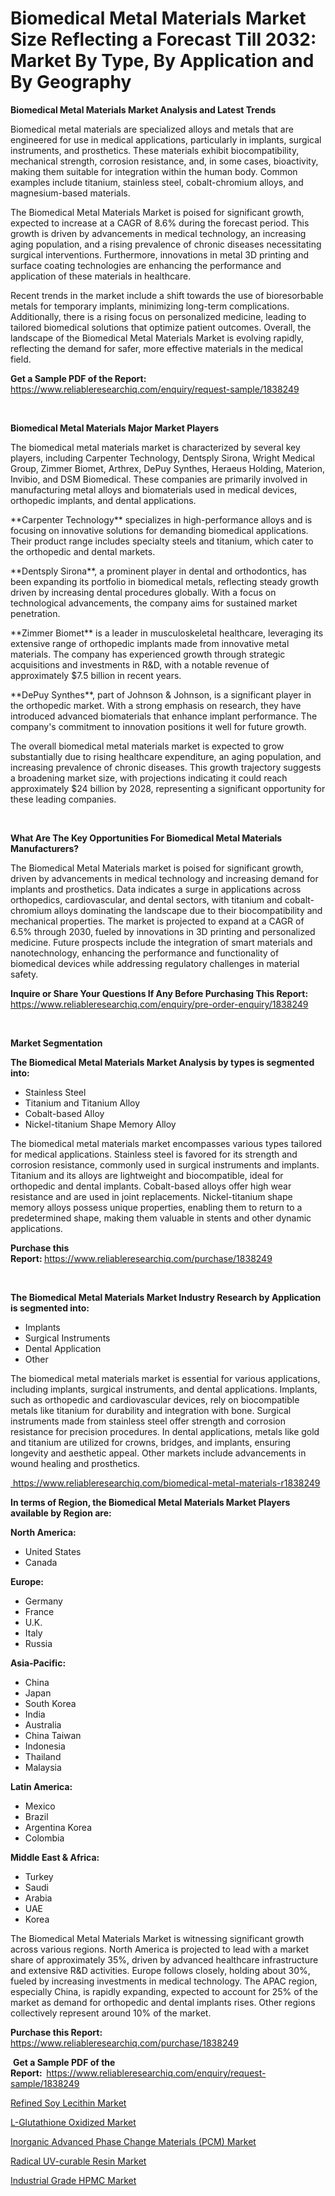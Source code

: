 <p><h1>Biomedical Metal Materials Market Size Reflecting a Forecast Till 2032: Market By Type, By Application and By Geography</h1></p><p><strong>Biomedical Metal Materials Market Analysis and Latest Trends</strong></p>
<p><p>Biomedical metal materials are specialized alloys and metals that are engineered for use in medical applications, particularly in implants, surgical instruments, and prosthetics. These materials exhibit biocompatibility, mechanical strength, corrosion resistance, and, in some cases, bioactivity, making them suitable for integration within the human body. Common examples include titanium, stainless steel, cobalt-chromium alloys, and magnesium-based materials.</p><p>The Biomedical Metal Materials Market is poised for significant growth, expected to increase at a CAGR of 8.6% during the forecast period. This growth is driven by advancements in medical technology, an increasing aging population, and a rising prevalence of chronic diseases necessitating surgical interventions. Furthermore, innovations in metal 3D printing and surface coating technologies are enhancing the performance and application of these materials in healthcare.</p><p>Recent trends in the market include a shift towards the use of bioresorbable metals for temporary implants, minimizing long-term complications. Additionally, there is a rising focus on personalized medicine, leading to tailored biomedical solutions that optimize patient outcomes. Overall, the landscape of the Biomedical Metal Materials Market is evolving rapidly, reflecting the demand for safer, more effective materials in the medical field.</p></p>
<p><strong>Get a Sample PDF of the Report:&nbsp;</strong> <a href="https://www.reliableresearchiq.com/enquiry/request-sample/1838249?utm_campaign=1896&utm_medium=2&utm_source=Github&utm_content=ia&utm_term=03042025&utm_id=biomedical-metal-materials">https://www.reliableresearchiq.com/enquiry/request-sample/1838249</a></p>
<p>&nbsp;</p>
<p><strong>Biomedical Metal Materials Major Market Players</strong></p>
<p><p>The biomedical metal materials market is characterized by several key players, including Carpenter Technology, Dentsply Sirona, Wright Medical Group, Zimmer Biomet, Arthrex, DePuy Synthes, Heraeus Holding, Materion, Invibio, and DSM Biomedical. These companies are primarily involved in manufacturing metal alloys and biomaterials used in medical devices, orthopedic implants, and dental applications.</p><p>**Carpenter Technology** specializes in high-performance alloys and is focusing on innovative solutions for demanding biomedical applications. Their product range includes specialty steels and titanium, which cater to the orthopedic and dental markets. </p><p>**Dentsply Sirona**, a prominent player in dental and orthodontics, has been expanding its portfolio in biomedical metals, reflecting steady growth driven by increasing dental procedures globally. With a focus on technological advancements, the company aims for sustained market penetration.</p><p>**Zimmer Biomet** is a leader in musculoskeletal healthcare, leveraging its extensive range of orthopedic implants made from innovative metal materials. The company has experienced growth through strategic acquisitions and investments in R&D, with a notable revenue of approximately $7.5 billion in recent years.</p><p>**DePuy Synthes**, part of Johnson & Johnson, is a significant player in the orthopedic market. With a strong emphasis on research, they have introduced advanced biomaterials that enhance implant performance. The company's commitment to innovation positions it well for future growth.</p><p>The overall biomedical metal materials market is expected to grow substantially due to rising healthcare expenditure, an aging population, and increasing prevalence of chronic diseases. This growth trajectory suggests a broadening market size, with projections indicating it could reach approximately $24 billion by 2028, representing a significant opportunity for these leading companies.</p></p>
<p>&nbsp;</p>
<p><strong>What Are The Key Opportunities For Biomedical Metal Materials Manufacturers?</strong></p>
<p><p>The Biomedical Metal Materials market is poised for significant growth, driven by advancements in medical technology and increasing demand for implants and prosthetics. Data indicates a surge in applications across orthopedics, cardiovascular, and dental sectors, with titanium and cobalt-chromium alloys dominating the landscape due to their biocompatibility and mechanical properties. The market is projected to expand at a CAGR of 6.5% through 2030, fueled by innovations in 3D printing and personalized medicine. Future prospects include the integration of smart materials and nanotechnology, enhancing the performance and functionality of biomedical devices while addressing regulatory challenges in material safety.</p></p>
<p><strong>Inquire or Share Your Questions If Any Before Purchasing This Report:</strong> <a href="https://www.reliableresearchiq.com/enquiry/pre-order-enquiry/1838249?utm_campaign=1896&utm_medium=2&utm_source=Github&utm_content=ia&utm_term=03042025&utm_id=biomedical-metal-materials">https://www.reliableresearchiq.com/enquiry/pre-order-enquiry/1838249</a></p>
<p>&nbsp;</p>
<p><strong>Market Segmentation</strong></p>
<p><strong>The Biomedical Metal Materials Market Analysis by types is segmented into:</strong></p>
<p><ul><li>Stainless Steel</li><li>Titanium and Titanium Alloy</li><li>Cobalt-based Alloy</li><li>Nickel-titanium Shape Memory Alloy</li></ul></p>
<p><p>The biomedical metal materials market encompasses various types tailored for medical applications. Stainless steel is favored for its strength and corrosion resistance, commonly used in surgical instruments and implants. Titanium and its alloys are lightweight and biocompatible, ideal for orthopedic and dental implants. Cobalt-based alloys offer high wear resistance and are used in joint replacements. Nickel-titanium shape memory alloys possess unique properties, enabling them to return to a predetermined shape, making them valuable in stents and other dynamic applications.</p></p>
<p><strong>Purchase this Report:&nbsp;</strong><a href="https://www.reliableresearchiq.com/purchase/1838249?utm_campaign=1896&utm_medium=2&utm_source=Github&utm_content=ia&utm_term=03042025&utm_id=biomedical-metal-materials">https://www.reliableresearchiq.com/purchase/1838249</a></p>
<p>&nbsp;</p>
<p><strong>The Biomedical Metal Materials Market Industry Research by Application is segmented into:</strong></p>
<p><ul><li>Implants</li><li>Surgical Instruments</li><li>Dental Application</li><li>Other</li></ul></p>
<p><p>The biomedical metal materials market is essential for various applications, including implants, surgical instruments, and dental applications. Implants, such as orthopedic and cardiovascular devices, rely on biocompatible metals like titanium for durability and integration with bone. Surgical instruments made from stainless steel offer strength and corrosion resistance for precision procedures. In dental applications, metals like gold and titanium are utilized for crowns, bridges, and implants, ensuring longevity and aesthetic appeal. Other markets include advancements in wound healing and prosthetics.</p></p>
<p><a href="https://www.reliableresearchiq.com/biomedical-metal-materials-r1838249?utm_campaign=1896&utm_medium=2&utm_source=Github&utm_content=ia&utm_term=03042025&utm_id=biomedical-metal-materials">&nbsp;https://www.reliableresearchiq.com/biomedical-metal-materials-r1838249</a></p>
<p><strong>In terms of Region, the Biomedical Metal Materials Market Players available by Region are:</strong></p>
<p>
    <p> <strong> North America: </strong>
        <ul>
            <li>United States</li>
            <li>Canada</li>
        </ul>
        </p> 
    <p> <strong> Europe: </strong>
        <ul>
            <li>Germany</li>
            <li>France</li>
            <li>U.K.</li>
            <li>Italy</li>
            <li>Russia</li>
        </ul>
        </p> 
    <p> <strong> Asia-Pacific: </strong>
        <ul>
            <li>China</li>
            <li>Japan</li>
            <li>South Korea</li>
            <li>India</li>
            <li>Australia</li>
            <li>China Taiwan</li>
            <li>Indonesia</li>
            <li>Thailand</li>
            <li>Malaysia</li>
        </ul>
        </p> 
    <p> <strong> Latin America: </strong>
        <ul>
            <li>Mexico</li>
            <li>Brazil</li>
            <li>Argentina Korea</li>
            <li>Colombia</li>
        </ul>
        </p> 
    <p> <strong> Middle East & Africa: </strong>
        <ul>
            <li>Turkey</li>
            <li>Saudi</li>
            <li>Arabia</li>
            <li>UAE</li>
            <li>Korea</li>
        </ul>
    </p>
    </p>
<p><p>The Biomedical Metal Materials Market is witnessing significant growth across various regions. North America is projected to lead with a market share of approximately 35%, driven by advanced healthcare infrastructure and extensive R&D activities. Europe follows closely, holding about 30%, fueled by increasing investments in medical technology. The APAC region, especially China, is rapidly expanding, expected to account for 25% of the market as demand for orthopedic and dental implants rises. Other regions collectively represent around 10% of the market.</p></p>
<p><strong>Purchase this Report: </strong><a href="https://www.reliableresearchiq.com/purchase/1838249?utm_campaign=1896&utm_medium=2&utm_source=Github&utm_content=ia&utm_term=03042025&utm_id=biomedical-metal-materials">https://www.reliableresearchiq.com/purchase/1838249</a></p>
<p>&nbsp;<strong>Get a Sample PDF of the Report:&nbsp;&nbsp;</strong><a href="https://www.reliableresearchiq.com/enquiry/request-sample/1838249?utm_campaign=1896&utm_medium=2&utm_source=Github&utm_content=ia&utm_term=03042025&utm_id=biomedical-metal-materials">https://www.reliableresearchiq.com/enquiry/request-sample/1838249</a></p>
<p><strong></strong></p>
<p><p><a href="https://github.com/meenafadilkh/Market-Research-Report-List-1/blob/main/refined-soy-lecithin-market.md?utm_campaign=1896&utm_medium=2&utm_source=Github&utm_content=ia&utm_term=03042025&utm_id=biomedical-metal-materials">Refined Soy Lecithin Market</a></p><p><a href="https://github.com/pupunhez/Market-Research-Report-List-1/blob/main/l-glutathione-oxidized-market.md?utm_campaign=1896&utm_medium=2&utm_source=Github&utm_content=ia&utm_term=03042025&utm_id=biomedical-metal-materials">L-Glutathione Oxidized Market</a></p><p><a href="https://github.com/miehldobin1w/Market-Research-Report-List-1/blob/main/inorganic-advanced-phase-change-materials-pcm-market.md?utm_campaign=1896&utm_medium=2&utm_source=Github&utm_content=ia&utm_term=03042025&utm_id=biomedical-metal-materials">Inorganic Advanced Phase Change Materials (PCM) Market</a></p><p><a href="https://github.com/gaiusmelyna/Market-Research-Report-List-1/blob/main/radical-uv-curable-resin-market.md?utm_campaign=1896&utm_medium=2&utm_source=Github&utm_content=ia&utm_term=03042025&utm_id=biomedical-metal-materials">Radical UV-curable Resin Market</a></p><p><a href="https://github.com/roceljiabur/Market-Research-Report-List-1/blob/main/industrial-grade-hpmc-market.md?utm_campaign=1896&utm_medium=2&utm_source=Github&utm_content=ia&utm_term=03042025&utm_id=biomedical-metal-materials">Industrial Grade HPMC Market</a></p></p>